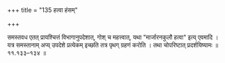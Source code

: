 +++
title = "135 हत्वा हंसम्"

+++

समस्तवध एतत् प्रायश्चित्तं विभागानुपदेशात्, गोश् च महत्त्वात्, यथा "मार्जारनकुलौ हत्वा" इत्य् एवमादि । यत्र समस्तानाम् अप्य् उपदेशे प्रत्येकम् इच्छति तत्र पृथग् ग्रहणं करोति । तथा चोपरिष्टात् प्रदर्शयिष्यामः ॥ ११.१३३–१३४ ॥